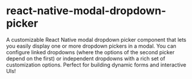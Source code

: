 # react-native-modal-dropdown-picker
A customizable React Native modal dropdown picker component that lets you easily display one or more dropdown pickers in a modal. You can configure linked dropdowns (where the options of the second picker depend on the first) or independent dropdowns with a rich set of customization options. Perfect for building dynamic forms and interactive UIs!
